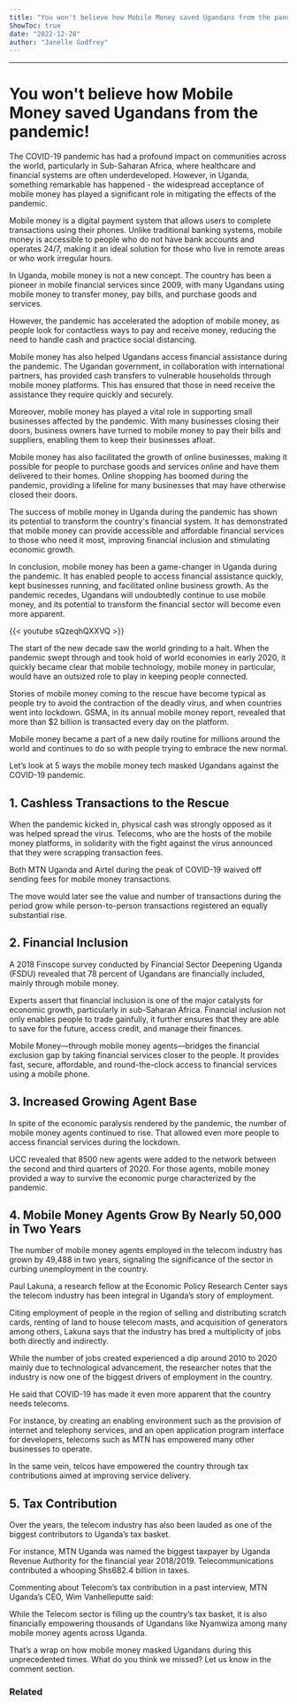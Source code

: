```yaml
---
title: "You won't believe how Mobile Money saved Ugandans from the pandemic!"
ShowToc: true 
date: "2022-12-28"
author: "Janelle Godfrey"
---
```

*****
# You won't believe how Mobile Money saved Ugandans from the pandemic!

The COVID-19 pandemic has had a profound impact on communities across the world, particularly in Sub-Saharan Africa, where healthcare and financial systems are often underdeveloped. However, in Uganda, something remarkable has happened - the widespread acceptance of mobile money has played a significant role in mitigating the effects of the pandemic.

Mobile money is a digital payment system that allows users to complete transactions using their phones. Unlike traditional banking systems, mobile money is accessible to people who do not have bank accounts and operates 24/7, making it an ideal solution for those who live in remote areas or who work irregular hours.

In Uganda, mobile money is not a new concept. The country has been a pioneer in mobile financial services since 2009, with many Ugandans using mobile money to transfer money, pay bills, and purchase goods and services.

However, the pandemic has accelerated the adoption of mobile money, as people look for contactless ways to pay and receive money, reducing the need to handle cash and practice social distancing.

Mobile money has also helped Ugandans access financial assistance during the pandemic. The Ugandan government, in collaboration with international partners, has provided cash transfers to vulnerable households through mobile money platforms. This has ensured that those in need receive the assistance they require quickly and securely.

Moreover, mobile money has played a vital role in supporting small businesses affected by the pandemic. With many businesses closing their doors, business owners have turned to mobile money to pay their bills and suppliers, enabling them to keep their businesses afloat.

Mobile money has also facilitated the growth of online businesses, making it possible for people to purchase goods and services online and have them delivered to their homes. Online shopping has boomed during the pandemic, providing a lifeline for many businesses that may have otherwise closed their doors.

The success of mobile money in Uganda during the pandemic has shown its potential to transform the country's financial system. It has demonstrated that mobile money can provide accessible and affordable financial services to those who need it most, improving financial inclusion and stimulating economic growth.

In conclusion, mobile money has been a game-changer in Uganda during the pandemic. It has enabled people to access financial assistance quickly, kept businesses running, and facilitated online business growth. As the pandemic recedes, Ugandans will undoubtedly continue to use mobile money, and its potential to transform the financial sector will become even more apparent.

{{< youtube sQzeqhQXXVQ >}} 



The start of the new decade saw the world grinding to a halt. When the pandemic swept through and took hold of world economies in early 2020, it quickly became clear that mobile technology, mobile money in particular, would have an outsized role to play in keeping people connected.
 
Stories of mobile money coming to the rescue have become typical as people try to avoid the contraction of the deadly virus, and when countries went into lockdown. GSMA, in its annual mobile money report, revealed that more than $2 billion is transacted every day on the platform. 
 
Mobile money became a part of a new daily routine for millions around the world and continues to do so with people trying to embrace the new normal.
 
Let’s look at 5 ways the mobile money tech masked Ugandans against the COVID-19 pandemic.
 
## 1. Cashless Transactions to the Rescue 
 
When the pandemic kicked in, physical cash was strongly opposed as it was helped spread the virus. Telecoms, who are the hosts of the mobile money platforms, in solidarity with the fight against the virus announced that they were scrapping transaction fees.
 
Both MTN Uganda and Airtel during the peak of COVID-19 waived off sending fees for mobile money transactions.
 
The move would later see the value and number of transactions during the period grow while person-to-person transactions registered an equally substantial rise.
 
## 2. Financial Inclusion
 
A 2018 Finscope survey conducted by Financial Sector Deepening Uganda (FSDU) revealed that 78 percent of Ugandans are financially included, mainly through mobile money. 
 
Experts assert that financial inclusion is one of the major catalysts for economic growth, particularly in sub-Saharan Africa. Financial inclusion not only enables people to trade gainfully, it further ensures that they are able to save for the future, access credit, and manage their finances.
 
Mobile Money—through mobile money agents—bridges the financial exclusion gap by taking financial services closer to the people. It provides fast, secure, affordable, and round-the-clock access to financial services using a mobile phone.
 
## 3. Increased Growing Agent Base
 
In spite of the economic paralysis rendered by the pandemic, the number of mobile money agents continued to rise. That allowed even more people to access financial services during the lockdown. 
 
UCC revealed that 8500 new agents were added to the network between the second and third quarters of 2020. For those agents, mobile money provided a way to survive the economic purge characterized by the pandemic.
 
## 4. Mobile Money Agents Grow By Nearly 50,000 in Two Years
 
The number of mobile money agents employed in the telecom industry has grown by 49,488 in two years, signaling the significance of the sector in curbing unemployment in the country.
 
Paul Lakuna, a research fellow at the Economic Policy Research Center says the telecom industry has been integral in Uganda’s story of employment.
 
Citing employment of people in the region of selling and distributing scratch cards, renting of land to house telecom masts, and acquisition of generators among others, Lakuna says that the industry has bred a multiplicity of jobs both directly and indirectly. 
 
While the number of jobs created experienced a dip around 2010 to 2020 mainly due to technological advancement, the researcher notes that the industry is now one of the biggest drivers of employment in the country.
 
He said that COVID-19 has made it even more apparent that the country needs telecoms.
 
For instance, by creating an enabling environment such as the provision of internet and telephony services, and an open application program interface for developers, telecoms such as MTN has empowered many other businesses to operate.
 
In the same vein, telcos have empowered the country through tax contributions aimed at improving service delivery. 
 
## 5. Tax Contribution
 
Over the years, the telecom industry has also been lauded as one of the biggest contributors to Uganda’s tax basket. 
 
For instance, MTN Uganda was named the biggest taxpayer by Uganda Revenue Authority for the financial year 2018/2019. Telecommunications contributed a whooping Shs682.4 billion in taxes.
 
Commenting about Telecom’s tax contribution in a past interview, MTN Uganda’s CEO, Wim Vanhelleputte said:
 
While the Telecom sector is filling up the country’s tax basket, it is also financially empowering thousands of Ugandans like Nyamwiza among many mobile money agents across Uganda.
 
That’s a wrap on how mobile money masked Ugandans during this unprecedented times. What do you think we missed? Let us know in the comment section.
 
### Related



